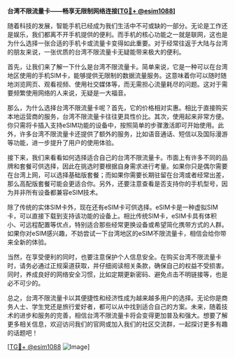 **台湾不限流量卡——畅享无限制网络连接[[TG💪+ @esim1088](https://t.me/s/esim1088)]**

随着科技的发展，智能手机已经成为我们生活中不可或缺的一部分。无论是工作还是娱乐，我们都离不开手机提供的便利。而手机的核心功能之一就是联网，这也是为什么选择一张合适的手机卡或流量卡变得如此重要。对于经常往返于大陆与台湾的朋友来说，一张优质的台湾不限流量卡无疑能带来极大的便利。

首先，让我们来了解一下什么是台湾不限流量卡。简单来说，它是一种可以在台湾地区使用的手机SIM卡，能够提供无限制的数据流量服务。这意味着你可以随时随地浏览网页、观看视频、使用社交媒体等，而无需担心流量耗尽的问题。这对于需要频繁使用网络的人来说，无疑是一大福音。

那么，为什么选择台湾不限流量卡呢？首先，它的价格相对实惠。相比于直接购买本地运营商的服务，台湾不限流量卡往往更具性价比。其次，使用起来非常方便。你只需将卡插入支持eSIM功能的设备中，按照简单的步骤激活即可开始使用。此外，许多台湾不限流量卡还提供了额外的服务，比如语音通话、短信以及国际漫游等功能，进一步提升了用户的使用体验。

接下来，我们来看看如何选择适合自己的台湾不限流量卡。市面上有许多不同的品牌和套餐可供选择，因此在挑选时要根据自身需求进行考量。如果你只是偶尔需要在台湾上网，可以选择基础版套餐；而如果你需要长期驻留在台湾或者经常出差，那么高配版套餐可能会更适合你。另外，还要注意查看是否支持你的手机型号，因为并非所有设备都兼容eSIM技术。

除了传统的实体SIM卡外，现在还有eSIM卡可供选择。eSIM卡是一种虚拟SIM卡，可以直接下载到支持该功能的设备上。相比传统SIM卡，eSIM卡具有体积小、可远程配置等优点，特别适合那些经常更换设备或希望简化携带方式的人群。如果你对eSIM感兴趣，不妨尝试一下台湾地区的eSIM不限流量卡，相信会给你带来全新的体验。

当然，在享受便利的同时，也要注意保护个人信息安全。在购买台湾不限流量卡时，请务必通过正规渠道获取，并仔细阅读相关条款，确保自己的权益不受损害。同时，养成良好的网络安全习惯，比如定期更新密码、避免点击不明链接等，也是必不可少的。

总之，台湾不限流量卡以其便捷性和经济性成为越来越多用户的选择。无论你是商务人士、学生党还是旅行爱好者，都可以从中找到适合自己的方案。未来，随着技术的进步和服务的完善，相信台湾不限流量卡将会变得更加普及和强大。想要了解更多相关信息，欢迎访问我们的官网或加入我们的社区交流群，一起探讨更多有趣的话题吧！

[[TG💪+ @esim1088](https://t.me/s/esim1088) ![Image](https://i.postimg.cc/4NQfJmqS/Snipaste-2025-05-13-00-14-12.png)]